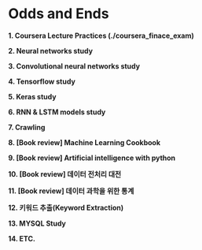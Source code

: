 # Odds and Ends



**1. Coursera Lecture Practices (./coursera_finace_exam)**


**2. Neural networks study**


**3. Convolutional neural networks study**


**4. Tensorflow study**


**5. Keras study**


**6. RNN & LSTM models study**


**7. Crawling**


**8. [Book review] Machine Learning Cookbook**


**9. [Book review] Artificial intelligence with python**


**10. [Book review] 데이터 전처리 대전**


**11. [Book review] 데이터 과학을 위한 통계**


**12. 키워드 추출(Keyword Extraction)**


**13. MYSQL Study**


**14. ETC.**



